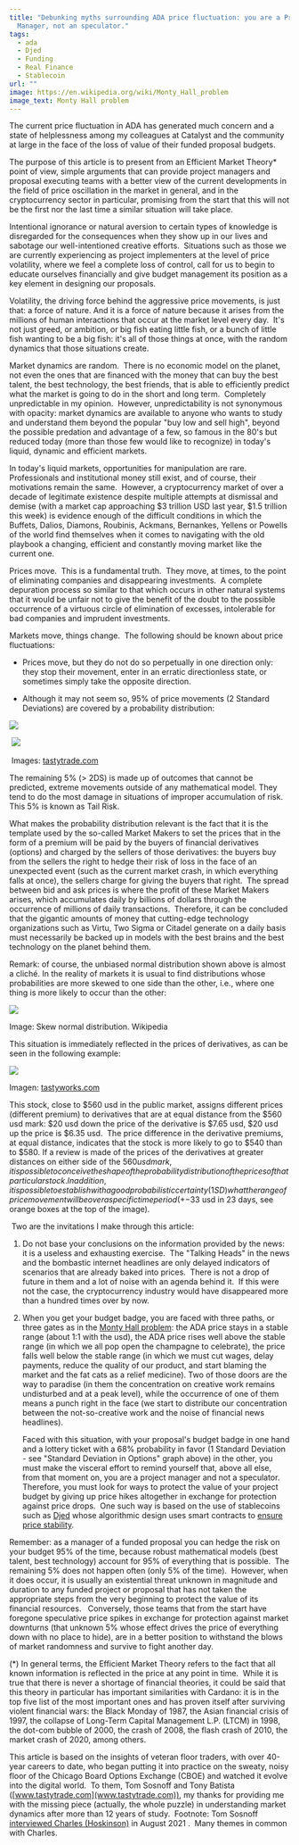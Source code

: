 ```yaml
---
title: "Debunking myths surrounding ADA price fluctuation: you are a Project
  Manager, not an speculator."
tags:
  - ada
  - Djed
  - Funding
  - Real Finance
  - Stablecoin
url: ""
image: https://en.wikipedia.org/wiki/Monty_Hall_problem
image_text: Monty Hall problem
---
```


The current price fluctuation in ADA has generated much concern and a state of helplessness among my colleagues at Catalyst and the community at large in the face of the loss of value of their funded proposal budgets.

The purpose of this article is to present from an Efficient Market Theory\* point of view, simple arguments that can provide project managers and proposal executing teams with a better view of the current developments in the field of price oscillation in the market in general, and in the cryptocurrency sector in particular, promising from the start that this will not be the first nor the last time a similar situation will take place.

Intentional ignorance or natural aversion to certain types of knowledge is disregarded for the consequences when they show up in our lives and sabotage our well-intentioned creative efforts.  Situations such as those we are currently experiencing as project implementers at the level of price volatility, where we feel a complete loss of control, call for us to begin to educate ourselves financially and give budget management its position as a key element in designing our proposals. 

Volatility, the driving force behind the aggressive price movements, is just that: a force of nature. And it is a force of nature because it arises from the millions of human interactions that occur at the market level every day.  It's not just greed, or ambition, or big fish eating little fish, or a bunch of little fish wanting to be a big fish: it's all of those things at once, with the random dynamics that those situations create.

Market dynamics are random.  There is no economic model on the planet, not even the ones that are financed with the money that can buy the best talent, the best technology, the best friends, that is able to efficiently predict what the market is going to do in the short and long term.  Completely unpredictable in my opinion.  However, unpredictability is not synonymous with opacity: market dynamics are available to anyone who wants to study and understand them beyond the popular "buy low and sell high", beyond the possible predation and advantage of a few, so famous in the 80's but reduced today (more than those few would like to recognize) in today's liquid, dynamic and efficient markets.

In today's liquid markets, opportunities for manipulation are rare.  Professionals and institutional money still exist, and of course, their motivations remain the same.  However, a cryptocurrency market of over a decade of legitimate existence despite multiple attempts at dismissal and demise (with a market cap approaching $3 trillion USD last year, $1.5 trillion this week) is evidence enough of the difficult conditions in which the Buffets, Dalios, Diamons, Roubinis, Ackmans, Bernankes, Yellens or Powells of the world find themselves when it comes to navigating with the old playbook a changing, efficient and constantly moving market like the current one. 

Prices move.  This is a fundamental truth.  They move, at times, to the point of eliminating companies and disappearing investments.  A complete depuration process so similar to that which occurs in other natural systems that it would be unfair not to give the benefit of the doubt to the possible occurrence of a virtuous circle of elimination of excesses, intolerable for bad companies and imprudent investments. 

Markets move, things change.  The following should be known about price fluctuations:  

*   Prices move, but they do not do so perpetually in one direction only: they stop their movement, enter in an erratic directionless state, or sometimes simply take the opposite direction. 
    

*   Although it may not seem so, 95% of price movements (2 Standard Deviations) are covered by a probability distribution:
    

![](https://lh6.googleusercontent.com/GW7ut8cfPsuGTxsq5b7ltf0pYn0C-hqcnt-6mq6TpLfhV4Yqfz8yYKrKh4F8P0Cw48E9Ly-7z-6CRG9fsBtja_e21wmvUS983R-4zwsVc6Jpudt2Y3MPElYXaO45TLYYGI_B2rxD2YGbam-gDg)

 ![](https://lh6.googleusercontent.com/tVGQPm3kRd4gkb2uivDZD2CXx75KmuNPCq_Hhfv5Ey2GiIcmbjt0HLRvu4wHNH5wfg5If85dJOZQ17hqonS-XOYqdCU4sTwE18HY46i7CE0hEMGpfff3TYT2j5pQIjCuS5BXVubKq_k7R3MEUA)

 Images: [tastytrade.com](//tastytrade.com)

The remaining 5% (> 2DS) is made up of outcomes that cannot be predicted, extreme movements outside of any mathematical model. They tend to do the most damage in situations of improper accumulation of risk.  This 5% is known as Tail Risk.

What makes the probability distribution relevant is the fact that it is the template used by the so-called Market Makers to set the prices that in the form of a premium will be paid by the buyers of financial derivatives (options) and charged by the sellers of those derivatives: the buyers buy from the sellers the right to hedge their risk of loss in the face of an unexpected event (such as the current market crash, in which everything falls at once), the sellers charge for giving the buyers that right.  The spread between bid and ask prices is where the profit of these Market Makers arises, which accumulates daily by billions of dollars through the occurrence of millions of daily transactions.  Therefore, it can be concluded that the gigantic amounts of money that cutting-edge technology organizations such as Virtu, Two Sigma or Citadel generate on a daily basis must necessarily be backed up in models with the best brains and the best technology on the planet behind them.  

Remark: of course, the unbiased normal distribution shown above is almost a cliché. In the reality of markets it is usual to find distributions whose probabilities are more skewed to one side than the other, i.e., where one thing is more likely to occur than the other:

![](https://lh4.googleusercontent.com/jp0PrczyvAjLS0ATQyZ-T2zvIaa2IoGvpgd9373imD3RNoN--DPIdic_qEEtyXdjKe_7EGnmn5PwqajJb1AQEuMWcyFjvVmcl9huVAd8PAxSgic9iA4_-OeixCYnCI2kzaYZXNdYl2mdNjz4Ug)

Image: Skew normal distribution. Wikipedia

This situation is immediately reflected in the prices of derivatives, as can be seen in the following example:

![](https://lh3.googleusercontent.com/87XsQyvPYzjka9fgGbXQ9LU2owJ0evs9KPYUN4Yft82koqNu3_tF2G5QIQ5cLaUlM7H1eUdxlTNb5PUaXDY1N-7as2njE4qQFuRfTgk0GVCTbJDhYUAwGUy8K6X5hEqftjcEZWOrRpRB7oLuyQ)

Imagen: [tastyworks.com](//tastyworks.com)

This stock, close to $560 usd in the public market, assigns different prices (different premium) to derivatives that are at equal distance from the $560 usd mark: $20 usd down the price of the derivative is $7.65 usd, $20 usd up the price is $6.35 usd.  The price difference in the derivative premiums, at equal distance, indicates that the stock is more likely to go to $540 than to $580. If a review is made of the prices of the derivatives at greater distances on either side of the $560 usd mark, it is possible to conceive the shape of the probability distribution of the prices of that particular stock.   In addition, it is possible to establish with a good probabilistic certainty (1SD) what the range of price movement will be over a specific time period (+-$33 usd in 23 days, see orange boxes at the top of the image).

 Two are the invitations I make through this article:

1.  Do not base your conclusions on the information provided by the news: it is a useless and exhausting exercise.  The "Talking Heads" in the news and the bombastic internet headlines are only delayed indicators of scenarios that are already baked into prices.  There is not a drop of future in them and a lot of noise with an agenda behind it.  If this were not the case, the cryptocurrency industry would have disappeared more than a hundred times over by now.  
    
2.  When you get your budget badge, you are faced with three paths, or three gates as in the [Monty Hall problem](https://en.wikipedia.org/wiki/Monty_Hall_problem): the ADA price stays in a stable range (about 1:1 with the usd), the ADA price rises well above the stable range (in which we all pop open the champagne to celebrate), the price falls well below the stable range (in which we must cut wages, delay payments, reduce the quality of our product, and start blaming the market and the fat cats as a relief medicine). Two of those doors are the way to paradise (in them the concentration on creative work remains undisturbed and at a peak level), while the occurrence of one of them means a punch right in the face (we start to distribute our concentration between the not-so-creative work and the noise of financial news headlines). 
    
    Faced with this situation, with your proposal's budget badge in one hand and a lottery ticket with a 68% probability in favor (1 Standard Deviation - see "Standard Deviation in Options" graph above) in the other, you must make the visceral effort to remind yourself that, above all else, from that moment on, you are a project manager and not a speculator. Therefore, you must look for ways to protect the value of your project budget by giving up price hikes altogether in exchange for protection against price drops.  One such way is based on the use of stablecoins such as [Djed](https://iohk.io/en/blog/posts/2021/09/26/coti-to-issue-djed-stablecoin-on-cardano/) whose algorithmic design uses smart contracts to [ensure price stability](https://www.youtube.com/watch?v=Dq_1DOrsXGU).
    

Remember: as a manager of a funded proposal you can hedge the risk on your budget 95% of the time, because robust mathematical models (best talent, best technology) account for 95% of everything that is possible.  The remaining 5% does not happen often (only 5% of the time).  However, when it does occur, it is usually an existential threat unknown in magnitude and duration to any funded project or proposal that has not taken the appropriate steps from the very beginning to protect the value of its financial resources.   Conversely, those teams that from the start have foregone speculative price spikes in exchange for protection against market downturns (that unknown 5% whose effect drives the price of everything down with no place to hide), are in a better position to withstand the blows of market randomness and survive to fight another day.  

(\*) In general terms, the Efficient Market Theory refers to the fact that all known information is reflected in the price at any point in time.  While it is true that there is never a shortage of financial theories, it could be said that this theory in particular has important similarities with Cardano: it is in the top five list of the most important ones and has proven itself after surviving violent financial wars: the Black Monday of 1987, the Asian financial crisis of 1997, the collapse of Long-Term Capital Management L.P. (LTCM) in 1998, the dot-com bubble of 2000, the crash of 2008, the flash crash of 2010, the market crash of 2020, among others. 

This article is based on the insights of veteran floor traders, with over 40-year careers to date, who began putting it into practice on the sweaty, noisy floor of the Chicago Board Options Exchange (CBOE) and watched it evolve into the digital world.  To them, Tom Sosnoff and Tony Batista ([www.tastytrade.com](www.tastytrade.com)), my thanks for providing me with the missing piece (actually, the whole puzzle) in understanding market dynamics after more than 12 years of study.  Footnote: Tom Sosnoff [interviewed Charles (Hoskinson)](https://www.tastytrade.com/shows/tasty-extras/episodes/crypto-regulation-the-future-of-finance-with-cardanos-charles-hoskinson-08-05-2021) in August 2021 .  Many themes in common with Charles.
